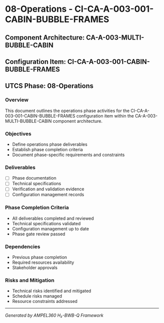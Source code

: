 # 08-Operations - CI-CA-A-003-001-CABIN-BUBBLE-FRAMES

## Component Architecture: CA-A-003-MULTI-BUBBLE-CABIN
## Configuration Item: CI-CA-A-003-001-CABIN-BUBBLE-FRAMES
## UTCS Phase: 08-Operations

### Overview
This document outlines the operations phase activities for the CI-CA-A-003-001-CABIN-BUBBLE-FRAMES configuration item within the CA-A-003-MULTI-BUBBLE-CABIN component architecture.

### Objectives
- Define operations phase deliverables
- Establish phase completion criteria
- Document phase-specific requirements and constraints

### Deliverables
- [ ] Phase documentation
- [ ] Technical specifications
- [ ] Verification and validation evidence
- [ ] Configuration management records

### Phase Completion Criteria
- All deliverables completed and reviewed
- Technical specifications validated
- Configuration management up to date
- Phase gate review passed

### Dependencies
- Previous phase completion
- Required resources availability
- Stakeholder approvals

### Risks and Mitigation
- Technical risks identified and mitigated
- Schedule risks managed
- Resource constraints addressed

---
*Generated by AMPEL360 H₂-BWB-Q Framework*
